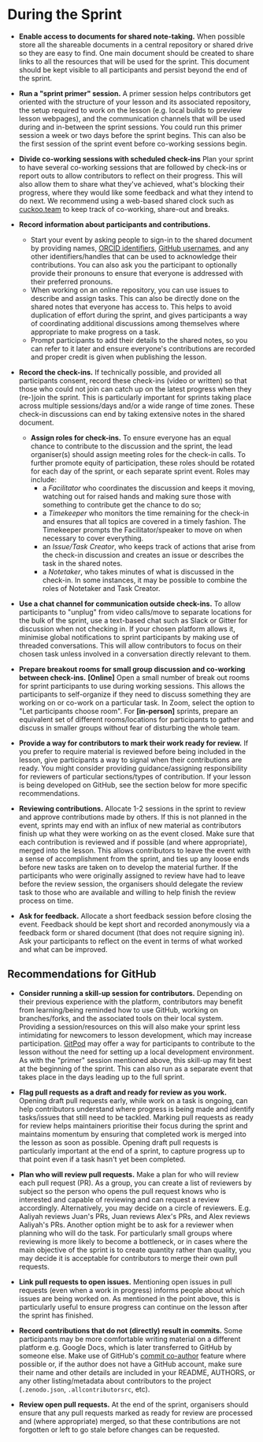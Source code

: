 # During the Sprint

- **Enable access to documents for shared note-taking.**
  When possible store all the shareable documents in a central repository or shared drive so they are easy to find.
  One main document should be created to share links to all the resources that will be used for the sprint.
  This document should be kept visible to all participants and persist beyond the end of the sprint.
  
- **Run a "sprint primer" session.** A primer session helps contributors get oriented with the structure of your lesson and its associated repository,
  the setup required to work on the lesson
  (e.g. local builds to preview lesson webpages),
  and the communication channels that will be used during and in-between the sprint sessions.
  You could run this primer session a week or two days before the sprint begins.
  This can also be the first session of the sprint event before co-working sessions begin.

- **Divide co-working sessions with scheduled check-ins** 
  Plan your sprint to have several co-working sessions that are followed by check-ins or report outs to allow contributors to reflect on their progress.
  This will also allow them to share what they've achieved, what's blocking their progress, where they would like some feedback and what they intend to do next.
  We recommend using a web-based shared clock such as [cuckoo.team](https://cuckoo.team/) to keep track of co-working, share-out and breaks.

- **Record information about participants and contributions.**
  - Start your event by asking people to sign-in to the shared document by providing names, [ORCID identifiers](https://orcid.org/), [GitHub usernames](https://github.com), and any other identifiers/handles that can be used to acknowledge their contributions.
  You can also ask you the participant to optionally provide their pronouns to ensure that everyone is addressed with their preferred pronouns.   
  - When working on an online repository, you can use issues to describe and assign tasks.
  This can also be directly done on the shared notes that everyone has access to.
  This helps to avoid duplication of effort during the sprint,
  and gives participants a way of coordinating additional discussions
  among themselves where appropriate to make progress on a task.
  - Prompt participants to add their details to the shared notes,
  so you can refer to it later and ensure everyone's contributions are recorded and proper credit is
  given when publishing the lesson.
  
- **Record the check-ins.**
  If technically possible, and provided all participants consent,
  record these check-ins (video or written) so that those who could not join can catch up
  on the latest progress when they (re-)join the sprint.
  This is particularly important for sprints taking place
  across multiple sessions/days and/or a wide range of time zones.
  These check-in discussions can end by taking extensive notes in the shared document.
  - **Assign roles for check-ins.**
    To ensure everyone has an equal chance to contribute to the discussion
    and the sprint,
    the lead organiser(s) should assign meeting roles for the check-in calls.
    To further promote equity of participation,
    these roles should be rotated for each day of the sprint,
    or each separate sprint event.
    Roles may include:
    - a _Facilitator_ who coordinates the discussion and keeps it moving,
      watching out for raised hands and making sure those with something to contribute
      get the chance to do so;
    - a _Timekeeper_ who monitors the time remaining for the check-in and
      ensures that all topics are covered in a timely fashion.
      The Timekeeper prompts the
      Facilitator/speaker to move on when necessary to cover everything.
    - an _Issue/Task Creator_, who keeps track of actions that arise from the check-in discussion and creates an issue or describes the task in the shared notes.
    - a _Notetaker_, who takes minutes of what is discussed in the check-in.
      In some instances, it may be possible to combine the roles of Notetaker and Task Creator.

- **Use a chat channel for communication outside check-ins.**
  To allow participants to "unplug" from video calls/move to separate locations for the bulk of the sprint,
  use a text-based chat such as Slack or Gitter for discussion when not
  checking in.
  If your chosen platform allows it, minimise global notifications
  to sprint participants by making use of threaded conversations.
  This will allow contributors to focus on their chosen task unless involved in
  a conversation directly relevant to them.

- **Prepare breakout rooms for small group discussion and co-working between check-ins.**
  **[Online]** Open a small number of break out rooms for sprint participants to use during working sessions.
  This allows the participants to self-organize if they need to discuss something they are working on or co-work on a particular task.
  In Zoom, select the option to "Let participants choose room".
  For **[in-person]** sprints, prepare an equivalent set of different rooms/locations
  for participants to gather and discuss in smaller groups without fear of
  disturbing the whole team.

- **Provide a way for contributors to mark their work ready for review.**
  If you prefer to require material is reviewed before being included in the lesson,
  give participants a way to signal when their contributions are ready.
  You might consider providing guidance/assigning responsibility for reviewers
  of particular sections/types of contribution.
  If your lesson is being developed on GitHub, see the section below for more
  specific recommendations.

- **Reviewing contributions.**
  Allocate 1-2 sessions in the sprint to review and approve contributions made by others.
  If this is not planned in the event, sprints may end with an influx of new material as contributors finish up what they were working on as the event closed.
  Make sure that each contribution is reviewed and if possible (and where appropriate), merged into the lesson. 
  This allows contributors to leave the event with a sense of accomplishment from the sprint,
  and ties up any loose ends before new tasks are taken on to develop the material further.
  If the participants who were originally assigned to review have had to leave before the review session,
  the organisers should delegate the review task to those who are available and willing to help finish the review process on time.
  
- **Ask for feedback.**
  Allocate a short feedback session before closing the event.
  Feedback should be kept short and recorded anonymously via a feedback form or shared document (that does not require signing in).
  Ask your participants to reflect on the event in terms of what worked and what can be improved.

## Recommendations for GitHub

- **Consider running a skill-up session for contributors.**
  Depending on their previous experience with the platform,
  contributors may benefit from learning/being reminded how to use GitHub,
  working on branches/forks,
  and the associated tools on their local system.
  Providing a session/resources on this will also make your sprint less
  intimidating for newcomers to lesson development,
  which may increase participation.
  [GitPod](https://gitpod.io/) may offer a way for participants to contribute to the lesson
  without the need for setting up a local development environment.
  As with the "primer" session mentioned above,
  this skill-up may fit best at the beginning of the sprint.
  This can also run as a separate event
  that takes place in the days leading up to the full sprint.

- **Flag pull requests as a draft and ready for review as you work.**
  Opening draft pull requests early, while work on a task is ongoing,
  can help contributors understand where progress is being made and identify
  tasks/issues that still need to be tackled.
  Marking pull requests as ready for review helps maintainers prioritise their
  focus during the sprint and maintains momentum by ensuring that completed work
  is merged into the lesson as soon as possible.
  Opening draft pull requests is particularly important at the end of a sprint,
  to capture progress up to that point even if a task hasn't yet been completed.

- **Plan who will review pull requests.**
  Make a plan for who will review each pull request (PR).
  As a group, you can create a list of reviewers by subject so the person who opens the pull request knows who is interested and capable of reviewing and can request a review accordingly.
  Alternatively, you may decide on a circle of reviewers. E.g. Aaliyah reviews Juan's PRs, Juan reviews Alex's PRs, and Alex reviews Aaliyah's PRs.
  Another option might be to ask for a reviewer when planning who will do the task.
  For particularly small groups where reviewing is more likely to become a bottleneck, or in cases where the main objective of the sprint is to create quantity rather than quality, you may decide it is acceptable for contributors to merge their own pull requests.

- **Link pull requests to open issues.**
  Mentioning open issues in pull requests (even when a work in progress)
  informs people about which issues are being worked on.
  As mentioned in the point above, this is particularly useful to ensure progress
  can continue on the lesson after the sprint has finished.

- **Record contributions that do not (directly) result in commits.**
  Some participants may be more comfortable writing material on a different platform
  e.g. Google Docs, which is later transferred to GitHub by someone else.
  Make use of GitHub's [commit co-author](https://github.blog/2018-01-29-commit-together-with-co-authors/) feature where possible or,
  if the author does not have a GitHub account,
  make sure their name and other details are included in your README, AUTHORS,
  or any other listing/metadata about contributors to the project
  (`.zenodo.json`, `.allcontributorsrc`, etc).

- **Review open pull requests.**
  At the end of the sprint, organisers should ensure that any pull requests marked as ready for review are processed and (where appropriate) merged,
  so that these contributions are not forgotten or left to go stale before changes can be requested.
